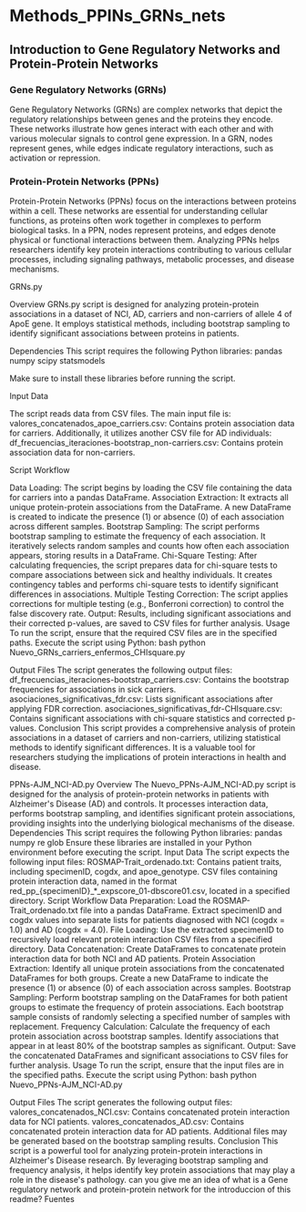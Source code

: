 # Methods_PPINs_GRNs_nets

## Introduction to Gene Regulatory Networks and Protein-Protein Networks

### Gene Regulatory Networks (GRNs)

Gene Regulatory Networks (GRNs) are complex networks that depict the regulatory relationships between genes and the proteins they encode. These networks illustrate how genes interact with each other and with various molecular signals to control gene expression. In a GRN, nodes represent genes, while edges indicate regulatory interactions, such as activation or repression.

### Protein-Protein Networks (PPNs)

Protein-Protein Networks (PPNs) focus on the interactions between proteins within a cell. These networks are essential for understanding cellular functions, as proteins often work together in complexes to perform biological tasks. In a PPN, nodes represent proteins, and edges denote physical or functional interactions between them. Analyzing PPNs helps researchers identify key protein interactions contributing to various cellular processes, including signaling pathways, metabolic processes, and disease mechanisms.

GRNs.py

Overview
GRNs.py script is designed for analyzing protein-protein associations in a dataset of NCI, AD, carriers and non-carriers of allele 4 of ApoE gene. It employs statistical methods, including bootstrap sampling to identify significant associations between proteins in patients.

Dependencies
This script requires the following Python libraries:
pandas
numpy
scipy
statsmodels

Make sure to install these libraries before running the script.

Input Data

The script reads data from CSV files. The main input file is:
valores_concatenados_apoe_carriers.csv: Contains protein association data for carriers.
Additionally, it utilizes another CSV file for AD individuals:
df_frecuencias_iteraciones-bootstrap_non-carriers.csv: Contains protein association data for non-carriers.

Script Workflow

Data Loading: The script begins by loading the CSV file containing the data for carriers into a pandas DataFrame.
Association Extraction: It extracts all unique protein-protein associations from the DataFrame.
A new DataFrame is created to indicate the presence (1) or absence (0) of each association across different samples.
Bootstrap Sampling:
The script performs bootstrap sampling to estimate the frequency of each association.
It iteratively selects random samples and counts how often each association appears, storing results in a DataFrame.
Chi-Square Testing:
After calculating frequencies, the script prepares data for chi-square tests to compare associations between sick and healthy individuals.
It creates contingency tables and performs chi-square tests to identify significant differences in associations.
Multiple Testing Correction:
The script applies corrections for multiple testing (e.g., Bonferroni correction) to control the false discovery rate.
Output:
Results, including significant associations and their corrected p-values, are saved to CSV files for further analysis.
Usage
To run the script, ensure that the required CSV files are in the specified paths. Execute the script using Python:
bash
python Nuevo_GRNs_carriers_enfermos_CHIsquare.py

Output Files
The script generates the following output files:
df_frecuencias_iteraciones-bootstrap_carriers.csv: Contains the bootstrap frequencies for associations in sick carriers.
asociaciones_significativas_fdr.csv: Lists significant associations after applying FDR correction.
asociaciones_significativas_fdr-CHIsquare.csv: Contains significant associations with chi-square statistics and corrected p-values.
Conclusion
This script provides a comprehensive analysis of protein associations in a dataset of carriers and non-carriers, utilizing statistical methods to identify significant differences. It is a valuable tool for researchers studying the implications of protein interactions in health and disease.

PPNs-AJM_NCI-AD.py
Overview
The Nuevo_PPNs-AJM_NCI-AD.py script is designed for the analysis of protein-protein networks in patients with Alzheimer's Disease (AD) and controls. It processes interaction data, performs bootstrap sampling, and identifies significant protein associations, providing insights into the underlying biological mechanisms of the disease.
Dependencies
This script requires the following Python libraries:
pandas
numpy
re
glob
Ensure these libraries are installed in your Python environment before executing the script.
Input Data
The script expects the following input files:
ROSMAP-Trait_ordenado.txt: Contains patient traits, including specimenID, cogdx, and apoe_genotype.
CSV files containing protein interaction data, named in the format red_pp_{specimenID}_*_expscore_01-dbscore01.csv, located in a specified directory.
Script Workflow
Data Preparation:
Load the ROSMAP-Trait_ordenado.txt file into a pandas DataFrame.
Extract specimenID and cogdx values into separate lists for patients diagnosed with NCI (cogdx = 1.0) and AD (cogdx = 4.0).
File Loading:
Use the extracted specimenID to recursively load relevant protein interaction CSV files from a specified directory.
Data Concatenation:
Create DataFrames to concatenate protein interaction data for both NCI and AD patients.
Protein Association Extraction:
Identify all unique protein associations from the concatenated DataFrames for both groups.
Create a new DataFrame to indicate the presence (1) or absence (0) of each association across samples.
Bootstrap Sampling:
Perform bootstrap sampling on the DataFrames for both patient groups to estimate the frequency of protein associations.
Each bootstrap sample consists of randomly selecting a specified number of samples with replacement.
Frequency Calculation:
Calculate the frequency of each protein association across bootstrap samples.
Identify associations that appear in at least 80% of the bootstrap samples as significant.
Output:
Save the concatenated DataFrames and significant associations to CSV files for further analysis.
Usage
To run the script, ensure that the input files are in the specified paths. Execute the script using Python:
bash
python Nuevo_PPNs-AJM_NCI-AD.py

Output Files
The script generates the following output files:
valores_concatenados_NCI.csv: Contains concatenated protein interaction data for NCI patients.
valores_concatenados_AD.csv: Contains concatenated protein interaction data for AD patients.
Additional files may be generated based on the bootstrap sampling results.
Conclusion
This script is a powerful tool for analyzing protein-protein interactions in Alzheimer's Disease research. By leveraging bootstrap sampling and frequency analysis, it helps identify key protein associations that may play a role in the disease's pathology.
can you give me an idea of what is a Gene regulatory network and protein-protein network for the introduccion of this readme?
Fuentes
